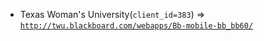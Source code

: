  - Texas Woman's University(`client_id=383`) => [`http://twu.blackboard.com/webapps/Bb-mobile-bb_bb60/`](http://twu.blackboard.com/webapps/Bb-mobile-bb_bb60/)
